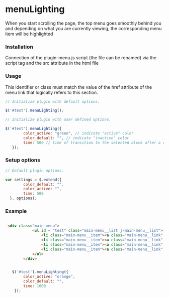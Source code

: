 # menuLighting

When you start scrolling the page, the top menu goes smoothly behind you and depending on what you are currently viewing, the corresponding menu item will be highlighted 

### Installation

Connection of the plugin-menu.js script (the file can be renamed) via the script tag and the src attribute in the html file

### Usage


This identifier or class must match the value of the href attribute of the menu link that logically refers to this section.

```js
// Initialize plugin with default options.

$('#test').menuLighting();

// Initialize plugin with user defined options.

$('#test').menuLighting({
    	color_active: "green", // indicate "active" color
    	color_default: "", // indicate "inactive" color
        time: 500 // time of transition to the selected block after a click on the menu link
   });
```

### Setup options

```js
// Default plugin options.

var settings = $.extend({
        color_default: "",
        color_active: "",
        time: 500
  }, options);
```

### Example

```HTML

 <div class="main-menu">
            <ul id = "test" class="main-menu__list j-main-menu__list">
                <li class="main-menu__item"><a class="main-menu__link" href="#main">Main</a></li>
                <li class="main-menu__item"><a class="main-menu__link" href="#services">Services/a></li>
                <li class="main-menu__item"><a class="main-menu__link" href="#equipment">Equipment</a></li>
                <li class="main-menu__item"><a class="main-menu__link" href="#contacts">Contacts</a></li>
            </ul>
        </div>
```

```js

   $('#test').menuLighting({
    	color_active: "orange",
    	color_default: "",
        time: 1000
    });

```
